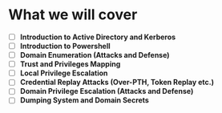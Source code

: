 # **What we will cover**

- [ ] **Introduction to Active Directory and Kerberos**
- [ ] **Introduction to Powershell**
- [ ] **Domain Enumeration (Attacks and Defense)**
- [ ] **Trust and Privileges Mapping**
- [ ] **Local Privilege Escalation**
- [ ] **Credential Replay Attacks (Over-PTH, Token Replay etc.)**
- [ ] **Domain Privilege Escalation (Attacks and Defense)**
- [ ] **Dumping System and Domain Secrets**